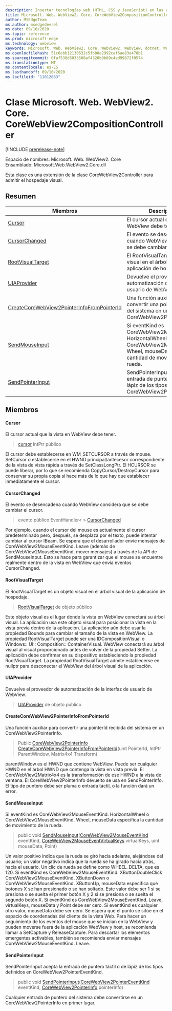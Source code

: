 ```yaml
---
description: Insertar tecnologías web (HTML, CSS y JavaScript) en las aplicaciones nativas con el control Microsoft Edge WebView2
title: Microsoft. Web. WebView2. Core. CoreWebView2CompositionController
author: MSEdgeTeam
ms.author: msedgedevrel
ms.date: 09/10/2020
ms.topic: reference
ms.prod: microsoft-edge
ms.technology: webview
keywords: Microsoft. Web. WebView2, Core, WebView2, WebView, dotnet, WPF, WinForms, App, Edge, CoreWebView2, CoreWebView2Controller, control de explorador, Edge HTML, Microsoft. Web. WebView2. Core. CoreWebView2CompositionController
ms.openlocfilehash: 51c6ebb12130632c5fb08e2992caf6ae83a478b1
ms.sourcegitcommit: 0faf538d5033508af4320b9b89c4ed99872f0574
ms.translationtype: MT
ms.contentlocale: es-ES
ms.lasthandoff: 09/10/2020
ms.locfileid: "11012683"
---
```

# Clase Microsoft. Web. WebView2. Core. CoreWebView2CompositionController 

[!INCLUDE [prerelease-note](../../includes/prerelease-note.md)]

Espacio de nombres: Microsoft. Web. WebView2. Core \
Ensamblado: Microsoft.Web.WebView2.Core.dll

Esta clase es una extensión de la clase CoreWebView2Controller para admitir el hospedaje visual.

## Resumen

 Miembros                        | Descripciones
--------------------------------|---------------------------------------------
[Cursor](#cursor) | El cursor actual que la vista en WebView debe tener.
[CursorChanged](#cursorchanged) | El evento se desencadena cuando WebView considera que se debe cambiar el cursor.
[RootVisualTarget](#rootvisualtarget) | El RootVisualTarget es un objeto visual en el árbol visual de la aplicación de hospedaje.
[UIAProvider](#uiaprovider) | Devuelve el proveedor de automatización de la interfaz de usuario de WebView.
[CreateCoreWebView2PointerInfoFromPointerId](#createcorewebview2pointerinfofrompointerid) | Una función auxiliar para convertir una pointerId recibida del sistema en un CoreWebView2PointerInfo.
[SendMouseInput](#sendmouseinput) | Si eventKind es CoreWebView2MouseEventKind. HorizontalWheel o CoreWebView2MouseEventKind. Wheel, mouseData especifica la cantidad de movimiento de la rueda.
[SendPointerInput](#sendpointerinput) | SendPointerInput acepta la entrada de puntero táctil o de lápiz de los tipos definidos en CoreWebView2PointerEventKind.

## Miembros

#### Cursor 

El cursor actual que la vista en WebView debe tener.

> [cursor](#cursor) IntPtr público

El cursor debe establecerse en WM_SETCURSOR a través de mouse. SetCursor o establecerse en el HWND principal/antecesor correspondiente de la vista de vista rápida a través de SetClassLongPtr. El HCURSOR se puede liberar, por lo que se recomienda CopyCursor/DestroyCursor para conservar su propia copia si hace más de lo que hay que establecer inmediatamente el cursor.

#### CursorChanged 

El evento se desencadena cuando WebView considera que se debe cambiar el cursor.

> evento público EventHandler< > [CursorChanged](#cursorchanged)

Por ejemplo, cuando el cursor del mouse es actualmente el cursor predeterminado pero, después, se desplaza por el texto, puede intentar cambiar al cursor IBeam. Se espera que el desarrollador envíe mensajes de CoreWebView2MouseEventKind. Leave (además de CoreWebView2MouseEventKind. mover mensajes) a través de la API de SendMouseInput. Esto se hace para garantizar que el mouse se encuentre realmente dentro de la vista en WebView que envía eventos CursorChanged.

#### RootVisualTarget 

El RootVisualTarget es un objeto visual en el árbol visual de la aplicación de hospedaje.

> [RootVisualTarget](#rootvisualtarget) de objeto público

Este objeto visual es el lugar donde la vista en WebView conectará su árbol visual. La aplicación usa este objeto visual para posicionar la vista en la vista previa dentro de la aplicación. La aplicación aún debe usar la propiedad Bounds para cambiar el tamaño de la vista en WebView. La propiedad RootVisualTarget puede ser una IDCompositionVisual o Windows:: UI:: Composition:: ContainerVisual. WebView conectará su árbol visual al visual proporcionado antes de volver de la propiedad Setter. La aplicación debe confirmar en su dispositivo estableciendo la propiedad RootVisualTarget. La propiedad RootVisualTarget admite establecerse en nullptr para desconectar el WebView del árbol visual de la aplicación.

#### UIAProvider 

Devuelve el proveedor de automatización de la interfaz de usuario de WebView.

> [UIAProvider](#uiaprovider) de objeto público

#### CreateCoreWebView2PointerInfoFromPointerId 

Una función auxiliar para convertir una pointerId recibida del sistema en un CoreWebView2PointerInfo.

> Public [CoreWebView2PointerInfo](microsoft-web-webview2-core-corewebview2pointerinfo.md) [CreateCoreWebView2PointerInfoFromPointerId](#createcorewebview2pointerinfofrompointerid)(uint PointerId, IntPtr ParentWindow, Matrix4x4 Transform)

parentWindow es el HWND que contiene WebView. Puede ser cualquier HWND en el árbol HWND que contenga la vista en vista previa. El CoreWebView2Matrix4x4 es la transformación de ese HWND a la vista de ventana. El CoreWebView2PointerInfo devuelto se usa en SendPointerInfo. El tipo de puntero debe ser pluma o entrada táctil, o la función dará un error.

#### SendMouseInput 

Si eventKind es CoreWebView2MouseEventKind. HorizontalWheel o CoreWebView2MouseEventKind. Wheel, mouseData especifica la cantidad de movimiento de la rueda.

> public void [SendMouseInput](#sendmouseinput)([CoreWebView2MouseEventKind](./namespace-microsoft-web-webview2-core.md) eventKind, [CoreWebView2MouseEventVirtualKeys](./namespace-microsoft-web-webview2-core.md) virtualKeys, uint mouseData, Point)

Un valor positivo indica que la rueda se giró hacia adelante, alejándose del usuario; un valor negativo indica que la rueda se ha girado hacia atrás, hacia el usuario. Un clic de rueda se define como WHEEL_DELTA, que es 120. Si eventKind es CoreWebView2MouseEventKind. XButtonDoubleClick CoreWebView2MouseEventKind. XButtonDown o CoreWebView2MouseEventKind. XButtonUp, mouseData especifica qué botones X se han presionado o se han soltado. Este valor debe ser 1 si se presiona o se suelta el primer botón X y 2 si se presiona o se suelta el segundo botón X. Si eventKind es CoreWebView2MouseEventKind. Leave, virtualKeys, mouseData y Point debe ser cero. Si eventKind es cualquier otro valor, mouseData debe ser cero. Se espera que el punto se sitúe en el espacio de coordenadas del cliente de la vista Web. Para hacer un seguimiento de los eventos del mouse que se inician en la WebView y pueden moverse fuera de la aplicación WebView y host, se recomienda llamar a SetCapture y ReleaseCapture. Para descartar los elementos emergentes activables, también se recomienda enviar mensajes CoreWebView2MouseEventKind. Leave.

#### SendPointerInput 

SendPointerInput acepta la entrada de puntero táctil o de lápiz de los tipos definidos en CoreWebView2PointerEventKind.

> public void [SendPointerInput](#sendpointerinput)([CoreWebView2PointerEventKind](./namespace-microsoft-web-webview2-core.md) eventKind, [CoreWebView2PointerInfo](microsoft-web-webview2-core-corewebview2pointerinfo.md) pointerInfo)

Cualquier entrada de puntero del sistema debe convertirse en un CoreWebView2PointerInfo en primer lugar.


